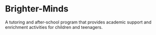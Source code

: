 # Brighter-Minds
A tutoring and after-school program that provides academic support and enrichment activities for children and teenagers.
